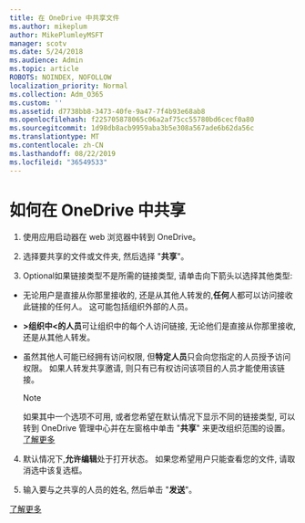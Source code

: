```yaml
---
title: 在 OneDrive 中共享文件
ms.author: mikeplum
author: MikePlumleyMSFT
manager: scotv
ms.date: 5/24/2018
ms.audience: Admin
ms.topic: article
ROBOTS: NOINDEX, NOFOLLOW
localization_priority: Normal
ms.collection: Adm_O365
ms.custom: ''
ms.assetid: d7738bb8-3473-40fe-9a47-7f4b93e68ab8
ms.openlocfilehash: f225705878065c06a2af75cc55780bd6cecf0a80
ms.sourcegitcommit: 1d98db8acb9959aba3b5e308a567ade6b62da56c
ms.translationtype: MT
ms.contentlocale: zh-CN
ms.lasthandoff: 08/22/2019
ms.locfileid: "36549533"
---
```

# <a name="how-to-share-in-onedrive"></a>如何在 OneDrive 中共享

1. 使用应用启动器在 web 浏览器中转到 OneDrive。 
    
2. 选择要共享的文件或文件夹, 然后选择 "**共享**"。
    
3. Optional如果链接类型不是所需的链接类型, 请单击向下箭头以选择其他类型:
    
  - 无论用户是直接从你那里接收的, 还是从其他人转发的,**任何**人都可以访问接收此链接的任何人。 这可能包括组织外部的人员。 
    
  - **\>组织中\<的人员**可让组织中的每个人访问链接, 无论他们是直接从你那里接收, 还是从其他人转发。 
    
  - 虽然其他人可能已经拥有访问权限, 但**特定人员**只会向您指定的人员授予访问权限。 如果人转发共享邀请, 则只有已有权访问该项目的人员才能使用该链接。 
    
    > [!NOTE]
    > 如果其中一个选项不可用, 或者您希望在默认情况下显示不同的链接类型, 可以转到 OneDrive 管理中心并在左窗格中单击 "**共享**" 来更改组织范围的设置。 [了解更多](https://go.microsoft.com/fwlink/?linkid=871961)
  
4. 默认情况下,**允许编辑**处于打开状态。 如果您希望用户只能查看您的文件, 请取消选中该复选框。 
    
5. 输入要与之共享的人员的姓名, 然后单击 "**发送**"。
    
[了解更多](https://go.microsoft.com/fwlink/?linkid=871861)
  

